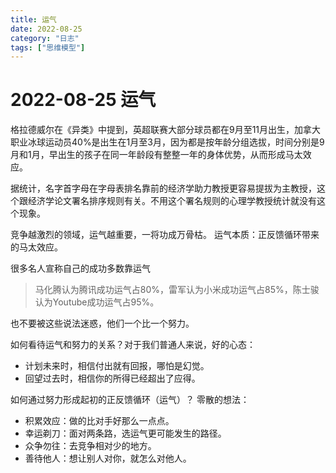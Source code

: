```yaml
---
title: 运气
date: 2022-08-25
category: "日志"
tags: ["思维模型"]
---
```

# 2022-08-25 运气
格拉德威尔在《异类》中提到，英超联赛大部分球员都在9月至11月出生，加拿大职业冰球运动员40%是出生在1月至3月，因为都是按年龄分组选拔，时间分别是9月和1月，早出生的孩子在同一年龄段有整整一年的身体优势，从而形成马太效应。

据统计，名字首字母在字母表排名靠前的经济学助力教授更容易提拔为主教授，这个跟经济学论文署名排序规则有关。不用这个署名规则的心理学教授统计就没有这个现象。

竞争越激烈的领域，运气越重要，一将功成万骨枯。
运气本质：正反馈循环带来的马太效应。

很多名人宣称自己的成功多数靠运气
> 马化腾认为腾讯成功运气占80%，雷军认为小米成功运气占85%，陈士骏认为Youtube成功运气占95%。

也不要被这些说法迷惑，他们一个比一个努力。

如何看待运气和努力的关系？对于我们普通人来说，好的心态：
- 计划未来时，相信付出就有回报，哪怕是幻觉。
- 回望过去时，相信你的所得已经超出了应得。

如何通过努力形成起初的正反馈循环（运气）？
零散的想法：
- 积累效应：做的比对手好那么一点点。
- 幸运剃刀：面对两条路，选运气更可能发生的路径。
- 众争勿往：去竞争相对少的地方。
- 善待他人：想让别人对你，就怎么对他人。




